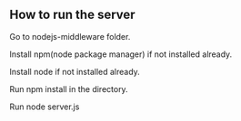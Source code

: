 ## How to run the server
Go to nodejs-middleware folder.

Install npm(node package manager) if not installed already.

Install node if not installed already.

Run npm install in the directory.

Run node server.js
